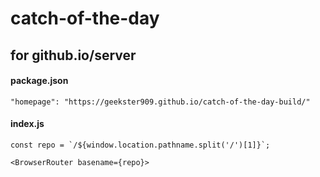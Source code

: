 # catch-of-the-day


## for github.io/server

#### package.json

	"homepage": "https://geekster909.github.io/catch-of-the-day-build/"

#### index.js

	const repo = `/${window.location.pathname.split('/')[1]}`;

	<BrowserRouter basename={repo}>